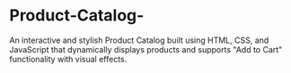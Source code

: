 # Product-Catalog-
An interactive and stylish Product Catalog built using HTML, CSS, and JavaScript that dynamically displays products and supports "Add to Cart" functionality with visual effects.
